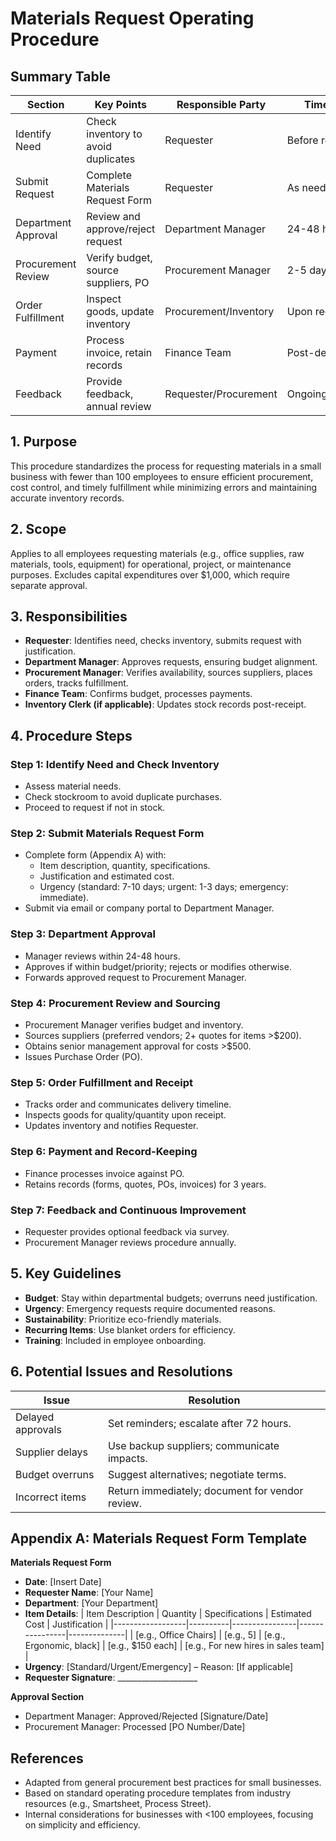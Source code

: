 
# Materials Request Operating Procedure

## Summary Table
| Section            | Key Points                              | Responsible Party       | Timeline        |
|--------------------|-----------------------------------------|------------------------|-----------------|
| Identify Need      | Check inventory to avoid duplicates     | Requester              | Before request  |
| Submit Request     | Complete Materials Request Form         | Requester              | As needed       |
| Department Approval| Review and approve/reject request       | Department Manager     | 24-48 hours     |
| Procurement Review | Verify budget, source suppliers, PO     | Procurement Manager    | 2-5 days        |
| Order Fulfillment  | Inspect goods, update inventory         | Procurement/Inventory   | Upon receipt    |
| Payment            | Process invoice, retain records         | Finance Team           | Post-delivery   |
| Feedback           | Provide feedback, annual review         | Requester/Procurement  | Ongoing/Annual  |

## 1. Purpose
This procedure standardizes the process for requesting materials in a small business with fewer than 100 employees to ensure efficient procurement, cost control, and timely fulfillment while minimizing errors and maintaining accurate inventory records.

## 2. Scope
Applies to all employees requesting materials (e.g., office supplies, raw materials, tools, equipment) for operational, project, or maintenance purposes. Excludes capital expenditures over $1,000, which require separate approval.

## 3. Responsibilities
- **Requester**: Identifies need, checks inventory, submits request with justification.
- **Department Manager**: Approves requests, ensuring budget alignment.
- **Procurement Manager**: Verifies availability, sources suppliers, places orders, tracks fulfillment.
- **Finance Team**: Confirms budget, processes payments.
- **Inventory Clerk (if applicable)**: Updates stock records post-receipt.

## 4. Procedure Steps
### Step 1: Identify Need and Check Inventory
- Assess material needs.
- Check stockroom to avoid duplicate purchases.
- Proceed to request if not in stock.

### Step 2: Submit Materials Request Form
- Complete form (Appendix A) with:
  - Item description, quantity, specifications.
  - Justification and estimated cost.
  - Urgency (standard: 7-10 days; urgent: 1-3 days; emergency: immediate).
- Submit via email or company portal to Department Manager.

### Step 3: Department Approval
- Manager reviews within 24-48 hours.
- Approves if within budget/priority; rejects or modifies otherwise.
- Forwards approved request to Procurement Manager.

### Step 4: Procurement Review and Sourcing
- Procurement Manager verifies budget and inventory.
- Sources suppliers (preferred vendors; 2+ quotes for items >$200).
- Obtains senior management approval for costs >$500.
- Issues Purchase Order (PO).

### Step 5: Order Fulfillment and Receipt
- Tracks order and communicates delivery timeline.
- Inspects goods for quality/quantity upon receipt.
- Updates inventory and notifies Requester.

### Step 6: Payment and Record-Keeping
- Finance processes invoice against PO.
- Retains records (forms, quotes, POs, invoices) for 3 years.

### Step 7: Feedback and Continuous Improvement
- Requester provides optional feedback via survey.
- Procurement Manager reviews procedure annually.

## 5. Key Guidelines
- **Budget**: Stay within departmental budgets; overruns need justification.
- **Urgency**: Emergency requests require documented reasons.
- **Sustainability**: Prioritize eco-friendly materials.
- **Recurring Items**: Use blanket orders for efficiency.
- **Training**: Included in employee onboarding.

## 6. Potential Issues and Resolutions
| Issue                     | Resolution                                      |
|---------------------------|-------------------------------------------------|
| Delayed approvals         | Set reminders; escalate after 72 hours.         |
| Supplier delays           | Use backup suppliers; communicate impacts.      |
| Budget overruns           | Suggest alternatives; negotiate terms.          |
| Incorrect items           | Return immediately; document for vendor review. |

## Appendix A: Materials Request Form Template
**Materials Request Form**

- **Date**: [Insert Date]
- **Requester Name**: [Your Name]
- **Department**: [Your Department]
- **Item Details**:
  | Item Description | Quantity | Specifications | Estimated Cost | Justification |
  |------------------|----------|----------------|----------------|--------------|
  | [e.g., Office Chairs] | [e.g., 5] | [e.g., Ergonomic, black] | [e.g., $150 each] | [e.g., For new hires in sales team] |
- **Urgency**: [Standard/Urgent/Emergency] – Reason: [If applicable]
- **Requester Signature**: ____________________

**Approval Section**
- Department Manager: Approved/Rejected [Signature/Date]
- Procurement Manager: Processed [PO Number/Date]

## References
- Adapted from general procurement best practices for small businesses.
- Based on standard operating procedure templates from industry resources (e.g., Smartsheet, Process Street).
- Internal considerations for businesses with <100 employees, focusing on simplicity and efficiency.